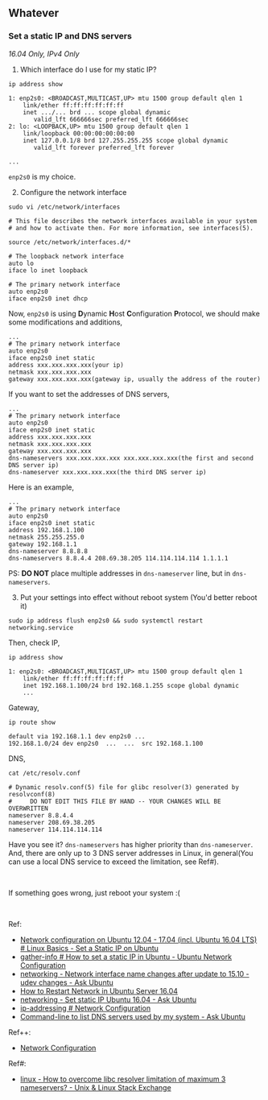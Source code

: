 ## Whatever

### Set a static IP and DNS servers

*16.04 Only, IPv4 Only*

1. Which interface do I use for my static IP?

```shell
ip address show
```

```
1: enp2s0: <BROADCAST,MULTICAST,UP> mtu 1500 group default qlen 1
    link/ether ff:ff:ff:ff:ff:ff
    inet .../... brd ... scope global dynamic
       valid_lft 666666sec preferred_lft 666666sec
2: lo: <LOOPBACK,UP> mtu 1500 group default qlen 1
    link/loopback 00:00:00:00:00:00
    inet 127.0.0.1/8 brd 127.255.255.255 scope global dynamic
       valid_lft forever preferred_lft forever

...

```

```enp2s0``` is my choice.

2. Configure the network interface

```shell
sudo vi /etc/network/interfaces
```

```
# This file describes the network interfaces available in your system
# and how to activate then. For more information, see interfaces(5).

source /etc/network/interfaces.d/*

# The loopback network interface
auto lo
iface lo inet loopback

# The primary network interface
auto enp2s0
iface enp2s0 inet dhcp
```

Now, ```enp2s0``` is using **D**ynamic **H**ost **C**onfiguration **P**rotocol, we should make some modifications and additions,

```
...
# The primary network interface
auto enp2s0
iface enp2s0 inet static
address xxx.xxx.xxx.xxx(your ip)
netmask xxx.xxx.xxx.xxx
gateway xxx.xxx.xxx.xxx(gateway ip, usually the address of the router)
```

If you want to set the addresses of DNS servers,

```
...
# The primary network interface
auto enp2s0
iface enp2s0 inet static
address xxx.xxx.xxx.xxx
netmask xxx.xxx.xxx.xxx
gateway xxx.xxx.xxx.xxx
dns-nameservers xxx.xxx.xxx.xxx xxx.xxx.xxx.xxx(the first and second DNS server ip)
dns-nameserver xxx.xxx.xxx.xxx(the third DNS server ip)
```

Here is an example,

```
...
# The primary network interface
auto enp2s0
iface enp2s0 inet static
address 192.168.1.100
netmask 255.255.255.0
gateway 192.168.1.1
dns-nameserver 8.8.8.8
dns-nameservers 8.8.4.4 208.69.38.205 114.114.114.114 1.1.1.1
```

PS: **DO NOT** place multiple addresses in `dns-nameserver` line, but in `dns-nameservers`.

3. Put your settings into effect without reboot system (You'd better reboot it)

```shell
sudo ip address flush enp2s0 && sudo systemctl restart networking.service
```

Then, check IP,

```shell
ip address show
```

```
1: enp2s0: <BROADCAST,MULTICAST,UP> mtu 1500 group default qlen 1
    link/ether ff:ff:ff:ff:ff:ff
    inet 192.168.1.100/24 brd 192.168.1.255 scope global dynamic
    ...

```

Gateway,

```shell
ip route show
```

```
default via 192.168.1.1 dev enp2s0 ...
192.168.1.0/24 dev enp2s0  ...  ...  src 192.168.1.100
```

DNS,

```shell
cat /etc/resolv.conf
```

```
# Dynamic resolv.conf(5) file for glibc resolver(3) generated by resolvconf(8)
#     DO NOT EDIT THIS FILE BY HAND -- YOUR CHANGES WILL BE OVERWRITTEN
nameserver 8.8.4.4
nameserver 208.69.38.205
nameserver 114.114.114.114
```

Have you see it? `dns-nameservers` has higher priority than `dns-nameserver`. And, there are only up to 3 DNS server addresses in Linux, in general(You can use a local DNS service to exceed the limitation, see Ref#).

<br/>

If something goes wrong, just reboot your system :(

<br/>

Ref:
- [Network configuration on Ubuntu 12.04 - 17.04 \(incl. Ubuntu 16.04 LTS\) # Linux Basics - Set a Static IP on Ubuntu](https://www.howtoforge.com/linux-basics-set-a-static-ip-on-ubuntu#ubuntu-incl-ubuntu-lts)
- [gather-info # How to set a static IP in Ubuntu - Ubuntu Network Configuration](http://www.sudo-juice.com/how-to-set-a-static-ip-in-ubuntu-network-confirguration/#gather-info)
- [networking - Network interface name changes after update to 15.10 - udev changes - Ask Ubuntu](https://askubuntu.com/questions/689070/network-interface-name-changes-after-update-to-15-10-udev-changes)
- [How to Restart Network in Ubuntu Server 16.04](http://www.configserverfirewall.com/ubuntu-linux/ubuntu-restart-network-interface/)
- [networking - Set static IP Ubuntu 16.04 - Ask Ubuntu](https://askubuntu.com/questions/766131/set-static-ip-ubuntu-16-04)
- [ip-addressing # Network Configuration](https://help.ubuntu.com/lts/serverguide/network-configuration.html#ip-addressing)
- [Command-line to list DNS servers used by my system - Ask Ubuntu](https://askubuntu.com/questions/152593/command-line-to-list-dns-servers-used-by-my-system)

Ref++:

- [Network Configuration](https://help.ubuntu.com/lts/serverguide/network-configuration.html)

Ref#:

- [linux - How to overcome libc resolver limitation of maximum 3 nameservers? - Unix &amp; Linux Stack Exchange](https://unix.stackexchange.com/questions/28004/how-to-overcome-libc-resolver-limitation-of-maximum-3-nameservers)
